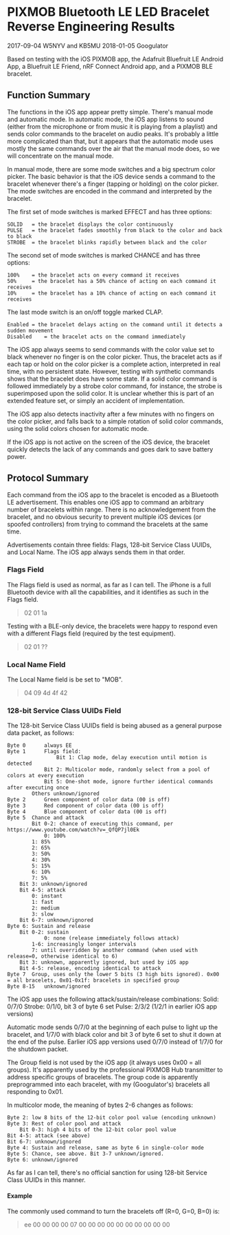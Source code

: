 # PIXMOB Bluetooth LE LED Bracelet Reverse Engineering Results
2017-09-04 W5NYV and KB5MU
2018-01-05 Googulator

Based on testing with the iOS PIXMOB app, the Adafruit Bluefruit LE Android App, a Bluefruit LE Friend, nRF Connect Android app, and a PIXMOB BLE bracelet.

## Function Summary

The functions in the iOS app appear pretty simple. There's manual mode and automatic mode. In automatic mode, the iOS app listens to sound (either from the microphone or from music it is playing from a playlist) and sends color commands to the bracelet on audio peaks. It's probably a little more complicated than that, but it appears that the automatic mode uses mostly the same commands over the air that the manual mode does, so we will concentrate on the manual mode.

In manual mode, there are some mode switches and a big spectrum color picker. The basic behavior is that the iOS device sends a command to the bracelet whenever there's a finger (tapping or holding) on the color picker. The mode switches are encoded in the command and interpreted by the bracelet.

The first set of mode switches is marked EFFECT and has three options:

    SOLID	= the bracelet displays the color continuously
    PULSE	= the bracelet fades smoothly from black to the color and back to black
    STROBE	= the bracelet blinks rapidly between black and the color

The second set of mode switches is marked CHANCE and has three options:

    100%	= the bracelet acts on every command it receives
    50%		= the bracelet has a 50% chance of acting on each command it receives
    10%		= the bracelet has a 10% chance of acting on each command it receives

The last mode switch is an on/off toggle marked CLAP.

    Enabled	= the bracelet delays acting on the command until it detects a sudden movement
    Disabled	= the bracelet acts on the command immediately

The iOS app always seems to send commands with the color value set to black whenever no finger is on the color picker. Thus, the bracelet acts as if each tap or hold on the color picker is a complete action, interpreted in real time, with no persistent state. However, testing with synthetic commands shows that the bracelet does have some state. If a solid color command is followed immediately by a strobe color command, for instance, the strobe is superimposed upon the solid color. It is unclear whether this is part of an extended feature set, or simply an accident of implementation.

The iOS app also detects inactivity after a few minutes with no fingers on the color picker, and falls back to a simple rotation of solid color commands, using the solid colors chosen for automatic mode.

If the iOS app is not active on the screen of the iOS device, the bracelet quickly detects the lack of any commands and goes dark to save battery power.

## Protocol Summary

Each command from the iOS app to the bracelet is encoded as a Bluetooth LE advertisement. This enables one iOS app to command an arbitrary number of bracelets within range. There is no acknowledgement from the bracelet, and no obvious security to prevent multiple iOS devices (or spoofed controllers) from trying to command the bracelets at the same time.

Advertisements contain three fields: Flags, 128-bit Service Class UUIDs, and Local Name. The iOS app always sends them in that order.

### Flags Field

The Flags field is used as normal, as far as I can tell. The iPhone is a full Bluetooth device with all the capabilities, and it identifies as such in the Flags field.
> 02 01 1a

Testing with a BLE-only device, the bracelets were happy to respond even with a different Flags field (required by the test equipment).
> 02 01 ??

### Local Name Field

The Local Name field is be set to "MOB".
> 04 09 4d 4f 42

### 128-bit Service Class UUIDs Field

The 128-bit Service Class UUIDs field is being abused as a general purpose data packet, as follows:

    Byte 0		always EE
    Byte 1		Flags field:
    				Bit 1: Clap mode, delay execution until motion is detected
				Bit 2: Multicolor mode, randomly select from a pool of colors at every execution
				Bit 5: One-shot mode, ignore further identical commands after executing once
			Others unknown/ignored
    Byte 2		Green component of color data (00 is off)
    Byte 3		Red component of color data (00 is off)
    Byte 4		Blue component of color data (00 is off)
    Byte 5	Chance and attack
    		Bit 0-2: chance of executing this command, per https://www.youtube.com/watch?v=_QfQP7jl0Ek
    			0: 100%
			1: 85%
			2: 65%
			3: 50%
			4: 30%
			5: 15%
			6: 10%
			7: 5%
		Bit 3: unknown/ignored
		Bit 4-5: attack
			0: instant
			1: fast
			2: medium
			3: slow
		Bit 6-7: unknown/ignored
    Byte 6:	Sustain and release
		Bit 0-2: sustain
    			0: none (release immediately follows attack)
			1-6: increasingly longer intervals
			7: until overridden by another command (when used with release=0, otherwise identical to 6)
		Bit 3: unknown, apparently ignored, but used by iOS app
		Bit 4-5: release, encoding identical to attack
    Byte 7	Group, uses only the lower 5 bits (3 high bits ignored). 0x00 = all bracelets, 0x01-0x1f: bracelets in specified group
    Byte 8-15	unknown/ignored
    
The iOS app uses the following attack/sustain/release combinations:
Solid:  0/7/0
Strobe: 0/1/0, bit 3 of byte 6 set
Pulse:  2/3/2 (1/2/1 in earlier iOS app versions)

Automatic mode sends 0/7/0 at the beginning of each pulse to light up the bracelet, and 1/7/0 with black color and bit 3 of byte 6 set to shut it down at the end of the pulse. Earlier iOS app versions used 0/7/0 instead of 1/7/0 for the shutdown packet.

The Group field is not used by the iOS app (it always uses 0x00 = all groups). It's apparently used by the professional PIXMOB Hub transmitter to address specific groups of bracelets. The group code is apparently preprogrammed into each bracelet, with my (Googulator's) bracelets all responding to 0x01.

In multicolor mode, the meaning of bytes 2-6 changes as follows:

    Byte 2: low 8 bits of the 12-bit color pool value (encoding unknown)
    Byte 3: Rest of color pool and attack
    	Bit 0-3: high 4 bits of the 12-bit color pool value
	Bit 4-5: attack (see above)
	Bit 6-7: unknown/ignored
    Byte 4: Sustain and release, same as byte 6 in single-color mode
    Byte 5: Chance, see above. Bit 3-7 unknown/ignored.
    Byte 6: unknown/ignored

As far as I can tell, there's no official sanction for using 128-bit Service Class UUIDs in this manner.

#### Example

The commonly used command to turn the bracelets off (R=0, G=0, B=0) is:

> ee 00 00 00 00 07 00 00 00 00 00 00 00 00 00 00


